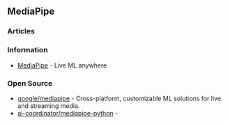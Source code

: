 ## MediaPipe



### Articles



### Information
- [MediaPipe](https://mediapipe.dev/) - Live ML anywhere



### Open Source
- [google/mediapipe](https://github.com/google/mediapipe) - Cross-platform, customizable ML solutions for live and streaming media.
- [ai-coordinator/mediapipe-python](https://github.com/ai-coordinator/mediapipe-python) - 
